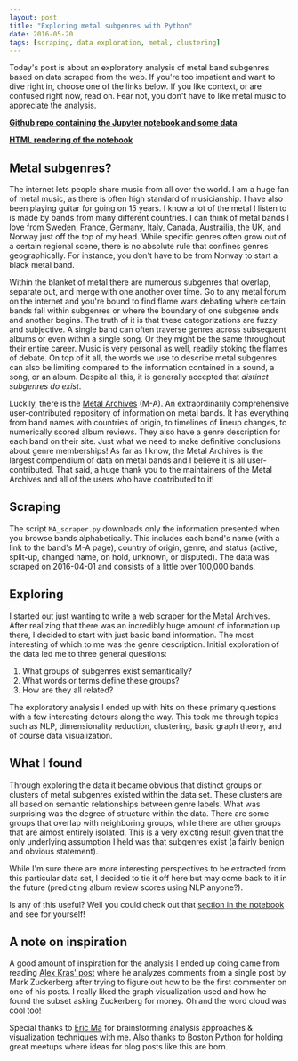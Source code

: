 ```yaml
---
layout: post
title: "Exploring metal subgenres with Python"
date: 2016-05-20
tags: [scraping, data exploration, metal, clustering]
---
```


Today's post is about an exploratory analysis of metal band subgenres based
on data scraped from the web. If you're too impatient and want to dive right in,
choose one of the links below. If you like context, or are confused right now,
read on. Fear not, you don't have to like metal music to appreciate the
analysis.

**[Github repo containing the Jupyter notebook and some data](https://github.com/jonchar/ma-scraper)**

**[HTML rendering of the notebook](/notebooks/MA-Exploratory-Analysis)**

## Metal subgenres?

The internet lets people share music from all over the world. I am a huge fan
of metal music, as there is often high standard of musicianship. I have also
been playing guitar for going on 15 years. I know a lot of the metal I listen
to is made by bands from many different countries. I can think of metal bands
I love from Sweden, France, Germany, Italy, Canada, Austrailia, the UK, and
Norway just off the top of my head. While specific genres often grow out of a
certain regional scene, there is no absolute rule that confines genres
geographically. For instance, you don't have to be from Norway to start a
black metal band.

Within the blanket of metal there are numerous subgenres that overlap, separate
out, and merge with one another over time. Go to any metal forum on the internet
and you're bound to find flame wars debating where certain bands fall within
subgenres or where the boundary of one subgenre ends and another begins. The
truth of it is that these categorizations are fuzzy and subjective. A single
band can often traverse genres across subsequent albums or even within a single
song. Or they might be the same throughout their entire career. Music is very
personal as well, readily stoking the flames of debate. On top of it all, the
words we use to describe metal subgenres can also be limiting compared to the
information contained in a sound, a song, or an album. Despite all this, it is
generally accepted that *distinct subgenres do exist*.

Luckily, there is the [Metal Archives](http://www.metal-archives.com) (M-A). An
extraordinarily comprehensive user-contributed repository of information on
metal bands. It has everything from band names with countries of origin, to
timelines of lineup changes, to numerically scored album reviews. They also have
a genre description for each band on their site. Just what we need to make
definitive conclusions about genre memberships! As far as I know, the Metal
Archives is the largest compendium of data on metal bands and I believe it is
all user-contributed. That said, a huge thank you to the maintainers of the
Metal Archives and all of the users who have contributed to it!

## Scraping

The script `MA_scraper.py` downloads only the information presented when you
browse bands alphabetically. This includes each band's name (with a link to the
band's M-A page), country of origin, genre, and status (active, split-up,
changed name, on hold, unknown, or disputed). The data was scraped on
2016-04-01 and consists of a little over 100,000 bands.

## Exploring

I started out just wanting to write a web scraper for the Metal Archives. After
realizing that there was an incredibly huge amount of information up there, I
decided to start with just basic band information. The most interesting of which
to me was the genre description. Initial exploration of the data led me to three
general questions:

1. What groups of subgenres exist semantically?
2. What words or terms define these groups?
3. How are they all related?

The exploratory analysis I ended up with hits on these primary questions with a
few interesting detours along the way. This took me through topics such as NLP,
dimensionality reduction, clustering, basic graph theory, and of course data
visualization.

## What I found

Through exploring the data it became obvious that distinct groups or clusters
of metal subgenres existed within the data set. These clusters are all
based on semantic relationships between genre labels. What was surprising
was the degree of structure within the data. There are some groups that
overlap with neighboring groups, while there are other groups that are almost
entirely isolated. This is a very exicting result given that the only
underlying assumption I held was that subgenres exist (a fairly benign
and obvious statement).

While I'm sure there are more interesting perspectives to be extracted from
this particular data set, I decided to tie it off here but may come back to it
in the future (predicting album review scores using NLP anyone?).

Is any of this useful? Well you could check out that
[section in the notebook](/notebooks/MA-Exploratory-Analysis#Conclusion)
and see for yourself!

## A note on inspiration

A good amount of inspiration for the analysis I ended up doing came from reading
[Alex Kras' post](http://www.alexkras.com/i-tried-to-virtually-stalk-mark-zuckerberg/)
where he analyzes comments from a single post by Mark Zuckerberg after trying to
figure out how to be the first commenter on one of his posts. I really liked the
graph visualization used and how he found the subset asking Zuckerberg for
money. Oh and the word cloud was cool too!

Special thanks to [Eric Ma](http://www.ericmajinglong.com/) for brainstorming
analysis approaches & visualization techniques with me. Also thanks to
[Boston Python](http://bostonpython.com) for holding great meetups where ideas
for blog posts like this are born.
